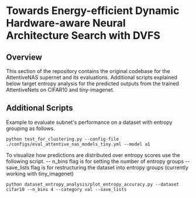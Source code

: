 # Towards Energy-efficient Dynamic Hardware-aware Neural Architecture Search with DVFS

## Overview

This section of the repository contains the original codebase for the AttentiveNAS supernet and its evaluations. Additional scripts explained below target entropy analysis for the predicted outputs from the trained AttentiveNets on CIFAR10 and tiny-imagenet. 


## Additional Scripts 

Example to evaluate subnet's performance on a dataset with entropy grouping as follows.

```
python test_for_clustering.py --config-file ./configs/eval_attentive_nas_models_tiny.yml --model a1
```

To visualize how predictions are distributed over entropy scores use the following script.
-- n_bins flag is for setting the number of entropy groups
-- save_lists flag is for restructuring the dataset into entropy groups (currently working with tiny_imagenet)

```
python dataset_entropy_analysis/plot_entropy_accuracy.py --dataset cifar10 --n_bins 4 --category val --save_lists
```
